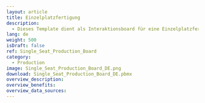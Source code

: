 ```yaml
---
layout: article
title: Einzelplatzfertigung
description: 
  - Dieses Template dient als Interaktionsboard für eine Einzelplatzfertigung. Mit Hilfe eines Touch-Screens können Mitarbeiter Ihre Zeit stoppen und ein Problem melden. Dies kann an anderer Stelle zentral überblickt werden.
lang: de
weight: 500
isDraft: false
ref: Single_Seat_Production_Board
category:
  - Production
image: Single_Seat_Production_Board_DE.png
download: Single_Seat_Production_Board_DE.pbmx
overview_description:
overview_benefits:
overview_data_sources:
---
```

